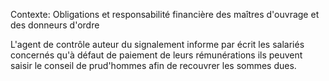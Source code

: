 Contexte: Obligations et responsabilité financière des maîtres d'ouvrage et des donneurs d'ordre

L'agent de contrôle auteur du signalement informe par écrit les salariés concernés qu'à défaut de paiement de leurs rémunérations ils peuvent saisir le conseil de prud'hommes afin de recouvrer les sommes dues.